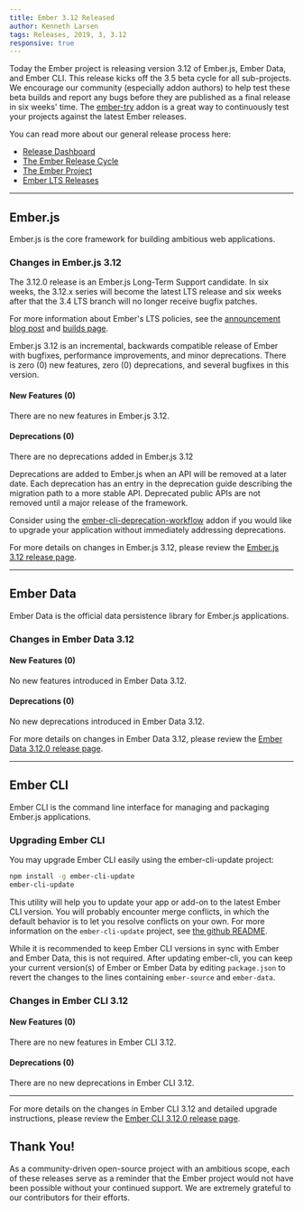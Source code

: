 ```yaml
---
title: Ember 3.12 Released
author: Kenneth Larsen
tags: Releases, 2019, 3, 3.12
responsive: true
---
```


Today the Ember project is releasing version 3.12 of Ember.js, Ember Data, and Ember CLI. This release kicks off the 3.5 beta cycle for all sub-projects. We encourage our community (especially addon authors) to help test these beta builds and report any bugs before they are published as a final release in six weeks' time. The [ember-try](https://github.com/ember-cli/ember-try) addon is a great way to continuously test your projects against the latest Ember releases.

You can read more about our general release process here:

- [Release Dashboard](http://emberjs.com/builds/)
- [The Ember Release Cycle](http://emberjs.com/blog/2013/09/06/new-ember-release-process.html)
- [The Ember Project](http://emberjs.com/blog/2015/06/16/ember-project-at-2-0.html)
- [Ember LTS Releases](http://emberjs.com/blog/2016/02/25/announcing-embers-first-lts.html)

---

## Ember.js

Ember.js is the core framework for building ambitious web applications.

### Changes in Ember.js 3.12
The 3.12.0 release is an Ember.js Long-Term Support candidate. In six weeks, the 3.12.x series will become the latest LTS release and six weeks after that the 3.4 LTS branch will no longer receive bugfix patches.

For more information about Ember's LTS policies, see the [announcement blog post](http://emberjs.com/blog/2016/02/25/announcing-embers-first-lts.html) and [builds page](http://emberjs.com/builds/).

Ember.js 3.12 is an incremental, backwards compatible release of Ember with bugfixes, performance improvements, and minor deprecations. There is zero (0) new features, zero (0) deprecations, and several bugfixes in this version.

#### New Features (0)

There are no new features in Ember.js 3.12.

#### Deprecations (0)

There are no deprecations added in Ember.js 3.12

Deprecations are added to Ember.js when an API will be removed at a later date. Each deprecation has an entry in the deprecation guide describing the migration path to a more stable API. Deprecated public APIs are not removed until a major release of the framework.

Consider using the [ember-cli-deprecation-workflow](https://github.com/mixonic/ember-cli-deprecation-workflow) addon if you would like to upgrade your application without immediately addressing deprecations.

For more details on changes in Ember.js 3.12, please review the [Ember.js 3.12 release page](https://github.com/emberjs/ember.js/releases/tag/v3.12.0).

---

## Ember Data

Ember Data is the official data persistence library for Ember.js applications.

### Changes in Ember Data 3.12

#### New Features (0)

No new features introduced in Ember Data 3.12.

#### Deprecations (0)

No new deprecations introduced in Ember Data 3.12.


For more details on changes in Ember Data 3.12, please review the
[Ember Data 3.12.0 release page](https://github.com/emberjs/data/releases/tag/v3.12.0).

---

## Ember CLI

Ember CLI is the command line interface for managing and packaging Ember.js applications.

### Upgrading Ember CLI

You may upgrade Ember CLI easily using the ember-cli-update project:

```bash
npm install -g ember-cli-update
ember-cli-update
```

This utility will help you to update your app or add-on to the latest Ember CLI version. You will probably encounter merge conflicts, in which the default behavior is to let you resolve conflicts on your own. For more information on the `ember-cli-update` project, see [the github README](https://github.com/ember-cli/ember-cli-update).

While it is recommended to keep Ember CLI versions in sync with Ember and Ember Data, this is not required. After updating ember-cli, you can keep your current version(s) of Ember or Ember Data by editing `package.json` to revert the changes to the lines containing `ember-source` and `ember-data`.

### Changes in Ember CLI 3.12

#### New Features (0)

There are no new features in Ember CLI 3.12.

#### Deprecations (0)

There are no new deprecations in Ember CLI 3.12.

---

For more details on the changes in Ember CLI 3.12 and detailed upgrade
instructions, please review the [Ember CLI  3.12.0 release page](https://github.com/ember-cli/ember-cli/releases/tag/v3.12.0).

## Thank You!

As a community-driven open-source project with an ambitious scope, each of these releases serve as a reminder that the Ember project would not have been possible without your continued support. We are extremely grateful to our contributors for their efforts.
